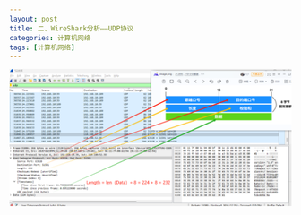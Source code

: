 ```yaml
---
layout: post
title: 二、WireShark分析——UDP协议
categories: 计算机网络
tags: [计算机网络]
---
```


![Alt text](image.png)